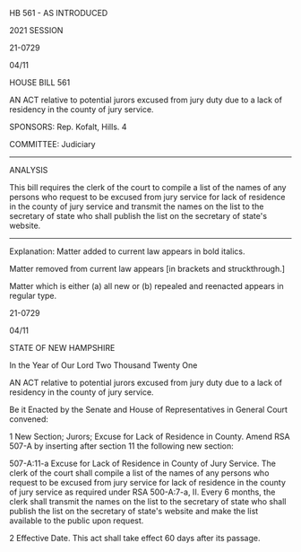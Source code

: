  HB 561 - AS INTRODUCED

 

 

2021 SESSION

 21-0729

 04/11

 

HOUSE BILL 561

 

AN ACT relative to potential jurors excused from jury duty due to a lack of residency in the county of jury service.

 

SPONSORS: Rep. Kofalt, Hills. 4

 

COMMITTEE: Judiciary

 

-----------------------------------------------------------------

 

ANALYSIS

 

 This bill requires the clerk of the court to compile a list of the names of any persons who request to be excused from jury service for lack of residence in the county of jury service and transmit the names on the list to the secretary of state who shall publish the list on the secretary of state's website.

 

- - - - - - - - - - - - - - - - - - - - - - - - - - - - - - - - - - - - - - - - - - - - - - - - - - - - - - - - - - - - - - - - - - - - - - - - - - - 

 

Explanation: Matter added to current law appears in bold italics.

 Matter removed from current law appears [in brackets and struckthrough.]

 Matter which is either (a) all new or (b) repealed and reenacted appears in regular type.

 21-0729

 04/11

 

STATE OF NEW HAMPSHIRE

 

In the Year of Our Lord Two Thousand Twenty One

 

AN ACT relative to potential jurors excused from jury duty due to a lack of residency in the county of jury service.

 

Be it Enacted by the Senate and House of Representatives in General Court convened:

 

 1 New Section; Jurors; Excuse for Lack of Residence in County. Amend RSA 507-A by inserting after section 11 the following new section:

 507-A:11-a Excuse for Lack of Residence in County of Jury Service. The clerk of the court shall compile a list of the names of any persons who request to be excused from jury service for lack of residence in the county of jury service as required under RSA 500-A:7-a, II. Every 6 months, the clerk shall transmit the names on the list to the secretary of state who shall publish the list on the secretary of state's website and make the list available to the public upon request. 

 2 Effective Date. This act shall take effect 60 days after its passage.

